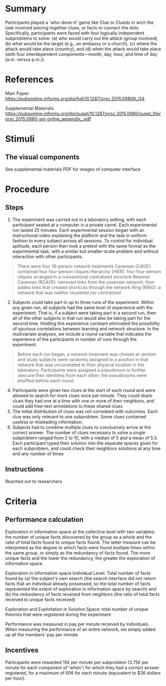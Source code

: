 # Summary
Participants played a 'who-done-it' game like Clue or Cluedo in wich the task involved piecing together clues, or facts to connect the dots. Specifically, participants were faced with four logically independent subproblems to solve: (a) who would carry out the attack (group involved), (b) what would be the target (e.g., an embassy or a church), (c) where the attack would take place (country), and (d) when the attack would take place (with four interdependent components—month, day, hour, and time of day (a.m. versus p.m.)). 

# References
Main Paper: https://pubsonline.informs.org/doi/full/10.1287/orsc.2015.0980#_i34

Supplemental Materials: https://pubsonline.informs.org/doi/suppl/10.1287/orsc.2015.0980/suppl_file/orsc.2015.0980-sm-online_appendix_.pdf

# Stimuli
## The visual components
See supplemental materials PDF for images of computer interface 

# Procedure
## Steps
1. The experiment was carried out in a laboratory setting, with each participant seated at a computer in a private carrel. Each experimental run lasted 25 minutes. Each experimental session began with an instructional video explaining the platform and the task in uniform fashion to every subject across all sessions. To control for individual aptitude, each person then took a pretest with the same format as the experimental task, with a similar but smaller-scale problem and without interaction with other participants.
> There were four 16-person network treatments
    Caveman (CAVE): contained four four-person cliques
    Hierarchy (HIER): four four-person cliques arranged in a conventional centralized structure
    Rewired Caveman (RCAVE): removed links from the caveman network, then added links that created shortcuts through the network
    Ring (RING): a network that was neither clustered nor centralized
2. Subjects could take part in up to three runs of the experiment. Within any given run, all subjects had the same level of experience with the experiment. That is, if a subject were taking part in a second run, then all of the other subjects in that run would also be taking part for the second time. Holding this experience constant eliminated the possibility of spurious correlations between learning and network structure. In the multivariate analyses, we include a round variable that indicates the experience of the participants in number of runs through the experiment.
> Before each run began, a network treatment was chosen at random and study subjects were randomly assigned to a position in that network that was uncorrelated to their physical location in the laboratory. Participants were assigned a pseudonym to further obscure their identities from each other; the pseudonyms were shuffled before each round.
4. Participants were given two clues at the start of each round and were allowed to search for more clues once per minute. They could share clues they had one at a time with one or more of their neighbors, and could add free-text annotations to these shared clues
5. The initial distribution of clues was not correlated with outcomes. Each clue was only relevant to one subproblem. Some clues contained useless or misleading information. 
6. Subjects had to combine multiple clues to conclusively arrive at the correct answer. The number of clues necessary to solve a single subproblem ranged from 2 to 10, with a median of 5 and a mean of 5.3. Each participant typed their solution into the separate spaces given for each subproblem, and could check their neighbors solutions at any time and any number of times


## Instructions
Reached out to researchers 

# Criteria
## Performance calculation
Exploration in information space at the collective level with two variables: the number of unique facts discovered by the group as a whole and the ratio of total facts found to unique facts found. The latter measure can be interpreted as the degree to which facts were found multiple times within the same group, or simply as the redundancy of facts found. The more unique facts and the lower the redundancy, the greater the exploration of information space.

Exploration in information space Individual Level: Total number of facts found by (a) the subject's own search (the search interface did not return facts that an individual already possessed, so the total number of facts represented the extent of exploration in information space by search) and (b) the redundancy of facts received from neighbors (the ratio of total facts received to unique facts received)

Exploration and Exploitation in Solution Space: total number of unique theories that were registered during the experiment

Performance was measured in pay per minute received by individuals. When measuring the performance of an entire network, we simply added up all the members’ pay per minute.

## Incentives
Participants were rewarded 15¢ per minute per subproblem (3.75¢ per minute for each component of 'when') for which they had a correct answer registered, for a maximum of 60¢ for each minute (equivalent to $36 dollars per hour). 
